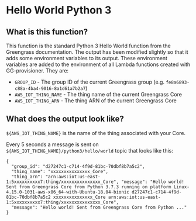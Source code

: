 # Hello World Python 3

## What is this function?

This function is the standard Python 3 Hello World function from the Greengrass documentation.  The
output has been modified slightly so that it adds some environment variables to its output.  These
environment variables are added to the environment of all Lambda functions created with
GG-provisioner.  They are:

* `GROUP_ID` - The group ID of the current Greengrass group (e.g. `fe8a6893-c88a-4ba4-9016-8a1d61a7b2a7`)
* `AWS_IOT_THING_NAME` - The thing name of the current Greengrass Core
* `AWS_IOT_THING_ARN` - The thing ARN of the current Greengrass Core

## What does the output look like?

`${AWS_IOT_THING_NAME}` is the name of the thing associated with your Core.

Every 5 seconds a message is sent on `${AWS_IOT_THING_NAME}/python3/hello/world` topic that looks like this:

```
{
  "group_id": "d27247c1-c714-4f9d-81bc-70dbf8b7a5c2",
  "thing_name": "xxxxxxxxxxxxxxx_Core",
  "thing_arn": "arn:aws:iot:us-east-1:5xxxxxxxxxx7:thing/xxxxxxxxxxxxxxx_Core", "message": "Hello world! Sent from Greengrass Core from Python 3.7.3 running on platform Linux-4.15.0-1031-aws-x86_64-with-Ubuntu-18.04-bionic d27247c1-c714-4f9d-81bc-70dbf8b7a5c2 xxxxxxxxxxxxxxx_Core arn:aws:iot:us-east-1:5xxxxxxxxxx7:thing/xxxxxxxxxxxxxxx_Core",
  "message": "Hello world! Sent from Greengrass Core from Python ..."
}
```
